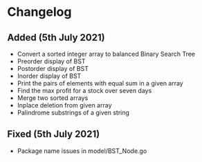 # Changelog

## Added (5th July 2021)
- Convert a sorted integer array to balanced Binary Search Tree
- Preorder display of BST
- Postorder display of BST
- Inorder display of BST
- Print the pairs of elements with equal sum in a given array
- Find the max profit for a stock over seven days
- Merge two sorted arrays
- Inplace deletion from given array
- Palindrome substrings of a given string

## Fixed (5th July 2021)
- Package name issues in model/BST_Node.go
